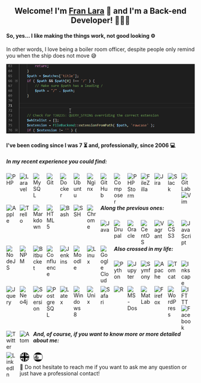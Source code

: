 <h2 align="center">
Welcome! I'm <a href="https://franciscolaracasalilla.com/" target="_blank" rel="noreferrer">Fran Lara</a> 👋 and I'm a Back-end Developer! 👨🏻‍💻
</h2>

<h4>
So, yes... I like making the things work, not good looking ⚙
</h4>

In other words, I love being a boiler room officer, despite people only remind you when the ship does not move 😅

<p align="center">
<img alt="PHP coding" src="./images/php.gif"/>
</p>

#### I've been coding since I was 7 ⏳ and, professionally, since 2006 💻

##### In my recent experience you could find:

<img align="left" alt="PHP" title="PHP" width="26px" src="https://cdn.jsdelivr.net/gh/devicons/devicon/icons/php/php-original.svg" style="padding-right:10px;"/>
<img align="left" alt="Laravel" title="Laravel" width="26px" src="https://cdn.jsdelivr.net/gh/devicons/devicon/icons/laravel/laravel-plain.svg" style="padding-right:10px;"/>
<img align="left" alt="MySQL" title="MySQL" width="26px" src="https://cdn.jsdelivr.net/gh/devicons/devicon/icons/mysql/mysql-original.svg" style="padding-right:10px;"/>
<img align="left" alt="Git" title="Git" width="26px" src="https://cdn.jsdelivr.net/gh/devicons/devicon/icons/git/git-original.svg" style="padding-right:10px;"/>
<img align="left" alt="Docker" title="Docker" width="26px" src="https://cdn.jsdelivr.net/gh/devicons/devicon/icons/docker/docker-original.svg" style="padding-right:10px;"/>
<img align="left" alt="Ubuntu" title="Ubuntu" width="26px" src="https://cdn.jsdelivr.net/gh/devicons/devicon/icons/ubuntu/ubuntu-plain.svg" style="padding-right:10px;"/>
<img align="left" alt="Nginx" title="Nginx" width="26px" src="https://cdn.jsdelivr.net/gh/devicons/devicon/icons/nginx/nginx-original.svg" style="padding-right:10px;"/>
<img align="left" alt="GitHub" title="GitHub" width="26px" src="https://cdn.jsdelivr.net/gh/devicons/devicon/icons/github/github-original.svg" style="padding-right:10px;"/>
<img align="left" alt="Composer" title="Composer" width="26px" src="https://cdn.jsdelivr.net/gh/devicons/devicon/icons/composer/composer-original.svg" style="padding-right:10px;"/>
<img align="left" alt="PHPStorm" title="PHPStorm" width="26px" src="https://cdn.jsdelivr.net/gh/devicons/devicon/icons/phpstorm/phpstorm-original.svg" style="padding-right:10px;"/>
<img align="left" alt="FileZilla" title="FileZilla" width="26px" src="https://cdn.jsdelivr.net/gh/devicons/devicon/icons/filezilla/filezilla-plain.svg" style="padding-right:10px;"/>
<img align="left" alt="Jira" title="Jira" width="26px" src="https://cdn.jsdelivr.net/gh/devicons/devicon/icons/jira/jira-original.svg" style="padding-right:10px;"/>
<img align="left" alt="Slack" title="Slack" width="26px" src="https://cdn.jsdelivr.net/gh/devicons/devicon/icons/slack/slack-original.svg" style="padding-right:10px;"/>
<img align="left" alt="GitLab" title="GitLab" width="26px" src="https://cdn.jsdelivr.net/gh/devicons/devicon/icons/gitlab/gitlab-original.svg" style="padding-right:10px;"/>
<img align="left" alt="Vim" title="Vim" width="26px" src="https://cdn.jsdelivr.net/gh/devicons/devicon/icons/vim/vim-original.svg" style="padding-right:10px;"/>
<img align="left" alt="Apple" title="Apple" width="26px" src="https://cdn.jsdelivr.net/gh/devicons/devicon/icons/apple/apple-original.svg" style="padding-right:10px;"/>
<img align="left" alt="Trello" title="Trello" width="26px" src="https://cdn.jsdelivr.net/gh/devicons/devicon/icons/trello/trello-plain.svg" style="padding-right:10px;"/>
<img align="left" alt="Markdown" title="Markdown" width="26px" src="https://cdn.jsdelivr.net/gh/devicons/devicon/icons/markdown/markdown-original.svg" style="padding-right:10px;"/>
<img align="left" alt="HTML5" title="HTML5" width="26px" src="https://cdn.jsdelivr.net/gh/devicons/devicon/icons/html5/html5-original.svg" style="padding-right:10px;"/>
<img align="left" alt="Bash" title="Bash" width="26px" src="https://cdn.jsdelivr.net/gh/devicons/devicon/icons/bash/bash-plain.svg" style="padding-right:10px;"/>
<img align="left" alt="SSH" title="SSH" width="26px" src="https://cdn.jsdelivr.net/gh/devicons/devicon/icons/ssh/ssh-original.svg" style="padding-right:10px;"/>
<img align="left" alt="Chrome" title="Chrome" width="26px" src="https://cdn.jsdelivr.net/gh/devicons/devicon/icons/chrome/chrome-original.svg" style="padding-right:10px;"/>
</br>
</br>
</br>

##### Along the previous ones:

<img align="left" alt="Java" title="Java" width="26px" src="https://cdn.jsdelivr.net/gh/devicons/devicon/icons/java/java-original.svg" style="padding-right:10px;"/>
<img align="left" alt="Drupal" title="Drupal" width="26px" src="https://cdn.jsdelivr.net/gh/devicons/devicon/icons/drupal/drupal-original.svg" style="padding-right:10px;"/>
<img align="left" alt="Oracle" title="Oracle" width="26px" src="https://cdn.jsdelivr.net/gh/devicons/devicon/icons/oracle/oracle-original.svg" style="padding-right:10px;"/>
<img align="left" alt="CentOS" title="CentOS" width="26px" src="https://cdn.jsdelivr.net/gh/devicons/devicon/icons/centos/centos-original.svg" style="padding-right:10px;"/>
<img align="left" alt="Vagrant" title="Vagrant" width="26px" src="https://cdn.jsdelivr.net/gh/devicons/devicon/icons/vagrant/vagrant-original.svg" style="padding-right:10px;"/>
<img align="left" alt="CSS3" title="CSS3" width="26px" src="https://cdn.jsdelivr.net/gh/devicons/devicon/icons/css3/css3-original.svg" style="padding-right:10px;"/>
<img align="left" alt="JavaScript" title="JavaScript" width="26px" src="https://cdn.jsdelivr.net/gh/devicons/devicon/icons/javascript/javascript-original.svg" style="padding-right:10px;"/>
<img align="left" alt="NodeJS" title="NodeJS" width="26px" src="https://cdn.jsdelivr.net/gh/devicons/devicon/icons/nodejs/nodejs-original.svg" style="padding-right:10px;"/>
<img align="left" alt="NPM" title="NPM" width="26px" src="https://cdn.jsdelivr.net/gh/devicons/devicon/icons/npm/npm-original-wordmark.svg" style="padding-right:10px;"/>
<img align="left" alt="Bitbucket" title="Bitbucket" width="26px" src="https://cdn.jsdelivr.net/gh/devicons/devicon/icons/bitbucket/bitbucket-original.svg" style="padding-right:10px;"/>
<img align="left" alt="Confluence" title="Confluence" width="26px" src="https://cdn.jsdelivr.net/gh/devicons/devicon/icons/confluence/confluence-original.svg" style="padding-right:10px;"/>
<img align="left" alt="Jenkins" title="Jenkins" width="26px" src="https://cdn.jsdelivr.net/gh/devicons/devicon/icons/jenkins/jenkins-original.svg" style="padding-right:10px;"/>
<img align="left" alt="Moodle" title="Moodle" width="26px" src="https://cdn.jsdelivr.net/gh/devicons/devicon/icons/moodle/moodle-original.svg" style="padding-right:10px;"/>
<img align="left" alt="Linux" title="Linux" width="26px" src="https://cdn.jsdelivr.net/gh/devicons/devicon/icons/linux/linux-original.svg" style="padding-right:10px;"/>
<img align="left" alt="Google Cloud" title="Google Cloud" width="26px" src="https://cdn.jsdelivr.net/gh/devicons/devicon/icons/googlecloud/googlecloud-original.svg" style="padding-right:10px;"/>
</br>

##### Also crossed in my life:

<img align="left" alt="Python" title="Python" width="26px" src="https://cdn.jsdelivr.net/gh/devicons/devicon/icons/python/python-original.svg" style="padding-right:10px;"/>
<img align="left" alt="Jupyter" title="Jupyter" width="26px" src="https://cdn.jsdelivr.net/gh/devicons/devicon/icons/jupyter/jupyter-original.svg" style="padding-right:10px;"/>
<img align="left" alt="Symfony" title="Symfony" width="26px" src="https://cdn.jsdelivr.net/gh/devicons/devicon/icons/symfony/symfony-original.svg" style="padding-right:10px;"/>
<img align="left" alt="Apache" title="Apache" width="26px" src="https://cdn.jsdelivr.net/gh/devicons/devicon/icons/apache/apache-original.svg" style="padding-right:10px;"/>
<img align="left" alt="Tomcat" title="Tomcat" width="26px" src="https://cdn.jsdelivr.net/gh/devicons/devicon/icons/tomcat/tomcat-original.svg" style="padding-right:10px;"/>
<img align="left" alt="Inkscape" title="Inkscape" width="26px" src="https://cdn.jsdelivr.net/gh/devicons/devicon/icons/inkscape/inkscape-original.svg" style="padding-right:10px;"/>
<img align="left" alt="Jquery" title="Jquery" width="26px" src="https://cdn.jsdelivr.net/gh/devicons/devicon/icons/jquery/jquery-original.svg" style="padding-right:10px;"/>
<img align="left" alt="Neo4j" title="Neo4j" width="26px" src="https://cdn.jsdelivr.net/gh/devicons/devicon/icons/neo4j/neo4j-original.svg" style="padding-right:10px;"/>
<img align="left" alt="Subversion" title="Subversion" width="26px" src="https://cdn.jsdelivr.net/gh/devicons/devicon/icons/subversion/subversion-original.svg" style="padding-right:10px;"/>
<img align="left" alt="PostgreSQL" title="PostgreSQL" width="26px" src="https://cdn.jsdelivr.net/gh/devicons/devicon/icons/postgresql/postgresql-original.svg" style="padding-right:10px;"/>
<img align="left" alt="Latex" title="Latex" width="26px" src="https://cdn.jsdelivr.net/gh/devicons/devicon/icons/latex/latex-original.svg" style="padding-right:10px;"/>
<img align="left" alt="Windows 8" title="Windows 8" width="26px" src="https://cdn.jsdelivr.net/gh/devicons/devicon/icons/windows8/windows8-original.svg" style="padding-right:10px;"/>
<img align="left" alt="Unix" title="Unix" width="26px" src="https://cdn.jsdelivr.net/gh/devicons/devicon/icons/unix/unix-original.svg" style="padding-right:10px;"/>
<img align="left" alt="Safari" title="Safari" width="26px" src="https://cdn.jsdelivr.net/gh/devicons/devicon/icons/safari/safari-original.svg" style="padding-right:10px;"/>
<img align="left" alt="R" title="R" width="26px" src="https://cdn.jsdelivr.net/gh/devicons/devicon/icons/r/r-original.svg" style="padding-right:10px;"/>
<img align="left" alt="MS-Dos" title="MS-Dos" width="26px" src="https://cdn.jsdelivr.net/gh/devicons/devicon/icons/msdos/msdos-original.svg" style="padding-right:10px;"/>
<img align="left" alt="MatLab" title="MatLab" width="26px" src="https://cdn.jsdelivr.net/gh/devicons/devicon/icons/matlab/matlab-original.svg" style="padding-right:10px;"/>
<img align="left" alt="Firefox" title="Firefox" width="26px" src="https://cdn.jsdelivr.net/gh/devicons/devicon/icons/firefox/firefox-original.svg" style="padding-right:10px;"/>
<img align="left" alt="WordPress" title="WordPress"  width="26px" src="https://cdn.jsdelivr.net/gh/devicons/devicon/icons/wordpress/wordpress-original.svg" style="padding-right:10px;"/>
<img align="left" alt="IFTTT" title="IFTTT" width="26px" src="https://cdn.jsdelivr.net/gh/devicons/devicon/icons/ifttt/ifttt-original.svg" style="padding-right:10px;"/>
<img align="left" alt="Facebook" title="Facebook" width="26px" src="https://cdn.jsdelivr.net/gh/devicons/devicon/icons/facebook/facebook-original.svg" style="padding-right:10px;"/>
<img align="left" alt="Twitter" title="Twitter" width="26px" src="https://cdn.jsdelivr.net/gh/devicons/devicon/icons/twitter/twitter-original.svg" style="padding-right:10px;"/>
<img align="left" alt="Atom" title="Atom" width="26px" src="https://cdn.jsdelivr.net/gh/devicons/devicon/icons/atom/atom-original.svg" style="padding-right:10px;"/>
</br>
</br>
</br>

##### And, of course, if you want to know more or more detailed about me:

[<img align="left" alt="LinkedIn" width="26px" src="https://cdn.jsdelivr.net/gh/devicons/devicon/icons/linkedin/linkedin-plain.svg" style="padding-right:10px;"/>](https://www.linkedin.com/in/franciscolaracasalilla)
[<img align="left" alt="API CV (EN)" width="26px" src="./images/uk.svg" style="padding-right:10px;"/>](https://franciscolaracasalilla.com)
[<img align="left" alt="API CV (ES)" width="26px" src="./images/sp.svg" style="padding-right:10px;"/>](https://franciscolaracasalilla.es)
</br>

💬 Do not hesitate to reach me if you want to ask me any question or just have a professional contact!
